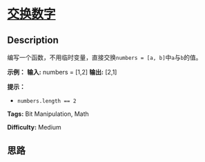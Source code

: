 # [交换数字][title]

## Description

编写一个函数，不用临时变量，直接交换`numbers = [a, b]`中`a`与`b`的值。

**示例：**
            **输入:** numbers = [1,2]    **输出:** [2,1]    

**提示：**

  * `numbers.length == 2`


**Tags:** Bit Manipulation, Math

**Difficulty:** Medium

## 思路

[title]: https://leetcode-cn.com/problems/swap-numbers-lcci
